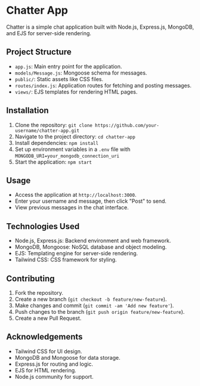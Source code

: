 # Chatter App

Chatter is a simple chat application built with Node.js, Express.js, MongoDB, and EJS for server-side rendering.

## Project Structure

- `app.js`: Main entry point for the application.
- `models/Message.js`: Mongoose schema for messages.
- `public/`: Static assets like CSS files.
- `routes/index.js`: Application routes for fetching and posting messages.
- `views/`: EJS templates for rendering HTML pages.

## Installation

1. Clone the repository: `git clone https://github.com/your-username/chatter-app.git`
2. Navigate to the project directory: `cd chatter-app`
3. Install dependencies: `npm install`
4. Set up environment variables in a `.env` file with `MONGODB_URI=your_mongodb_connection_uri`
5. Start the application: `npm start`

## Usage

- Access the application at `http://localhost:3000`.
- Enter your username and message, then click "Post" to send.
- View previous messages in the chat interface.

## Technologies Used

- Node.js, Express.js: Backend environment and web framework.
- MongoDB, Mongoose: NoSQL database and object modeling.
- EJS: Templating engine for server-side rendering.
- Tailwind CSS: CSS framework for styling.

## Contributing

1. Fork the repository.
2. Create a new branch (`git checkout -b feature/new-feature`).
3. Make changes and commit (`git commit -am 'Add new feature'`).
4. Push changes to the branch (`git push origin feature/new-feature`).
5. Create a new Pull Request.

## Acknowledgements

- Tailwind CSS for UI design.
- MongoDB and Mongoose for data storage.
- Express.js for routing and logic.
- EJS for HTML rendering.
- Node.js community for support.
